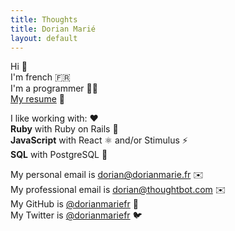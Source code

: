 ```yaml
---
title: Thoughts
title: Dorian Marié
layout: default
---
```


Hi 👋<br>
I'm french 🇫🇷<br>
I'm a programmer 🧑‍💻<br>
<a href="/resume/Dorian Marie - CV.pdf">My resume</a> 📁

I like working with: ❤️<br>
<b>Ruby</b> with Ruby on Rails 💎<br>
<b>JavaScript</b> with React ⚛️  and/or Stimulus ⚡️<br>
<b>SQL</b> with PostgreSQL 🐘<br>

My personal email is <a href="mailto:dorian@dorianmarie.fr">dorian@dorianmarie.fr</a> ✉️<br>
My professional email is <a href="mailto:dorian@thoughtbot.com">dorian@thoughtbot.com</a> ✉️<br>
My GitHub is <a href="https://github.com/dorianmariefr">@dorianmariefr</a> 🐙<br>
My Twitter is <a href="https://twitter.com/dorianmariefr">@dorianmariefr</a> 🐦<br>
